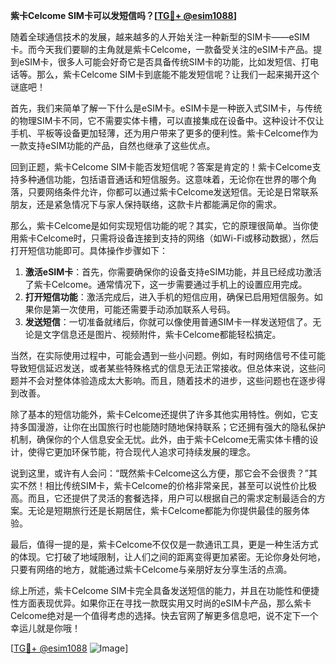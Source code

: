 **紫卡Celcome SIM卡可以发短信吗？[[TG💪+ @esim1088](https://t.me/s/esim1088)]**

随着全球通信技术的发展，越来越多的人开始关注一种新型的SIM卡——eSIM卡。而今天我们要聊的主角就是紫卡Celcome，一款备受关注的eSIM卡产品。提到eSIM卡，很多人可能会好奇它是否具备传统SIM卡的功能，比如发短信、打电话等。那么，紫卡Celcome SIM卡到底能不能发短信呢？让我们一起来揭开这个谜底吧！

首先，我们来简单了解一下什么是eSIM卡。eSIM卡是一种嵌入式SIM卡，与传统的物理SIM卡不同，它不需要实体卡槽，可以直接集成在设备中。这种设计不仅让手机、平板等设备更加轻薄，还为用户带来了更多的便利性。紫卡Celcome作为一款支持eSIM功能的产品，自然也继承了这些优点。

回到正题，紫卡Celcome SIM卡能否发短信呢？答案是肯定的！紫卡Celcome支持多种通信功能，包括语音通话和短信服务。这意味着，无论你在世界的哪个角落，只要网络条件允许，你都可以通过紫卡Celcome发送短信。无论是日常联系朋友，还是紧急情况下与家人保持联络，这款卡片都能满足你的需求。

那么，紫卡Celcome是如何实现短信功能的呢？其实，它的原理很简单。当你使用紫卡Celcome时，只需将设备连接到支持的网络（如Wi-Fi或移动数据），然后打开短信功能即可。具体操作步骤如下：

1. **激活eSIM卡**：首先，你需要确保你的设备支持eSIM功能，并且已经成功激活了紫卡Celcome。通常情况下，这一步需要通过手机上的设置应用完成。
2. **打开短信功能**：激活完成后，进入手机的短信应用，确保已启用短信服务。如果你是第一次使用，可能还需要手动添加联系人号码。
3. **发送短信**：一切准备就绪后，你就可以像使用普通SIM卡一样发送短信了。无论是文字信息还是图片、视频附件，紫卡Celcome都能轻松搞定。

当然，在实际使用过程中，可能会遇到一些小问题。例如，有时网络信号不佳可能导致短信延迟发送，或者某些特殊格式的信息无法正常接收。但总体来说，这些问题并不会对整体体验造成太大影响。而且，随着技术的进步，这些问题也在逐步得到改善。

除了基本的短信功能外，紫卡Celcome还提供了许多其他实用特性。例如，它支持多国漫游，让你在出国旅行时也能随时随地保持联系；它还拥有强大的隐私保护机制，确保你的个人信息安全无忧。此外，由于紫卡Celcome无需实体卡槽的设计，使得它更加环保节能，符合现代人追求可持续发展的理念。

说到这里，或许有人会问：“既然紫卡Celcome这么方便，那它会不会很贵？”其实不然！相比传统SIM卡，紫卡Celcome的价格非常亲民，甚至可以说性价比极高。而且，它还提供了灵活的套餐选择，用户可以根据自己的需求定制最适合的方案。无论是短期旅行还是长期居住，紫卡Celcome都能为你提供最佳的服务体验。

最后，值得一提的是，紫卡Celcome不仅仅是一款通讯工具，更是一种生活方式的体现。它打破了地域限制，让人们之间的距离变得更加紧密。无论你身处何地，只要有网络的地方，就能通过紫卡Celcome与亲朋好友分享生活的点滴。

综上所述，紫卡Celcome SIM卡完全具备发送短信的能力，并且在功能性和便捷性方面表现优异。如果你正在寻找一款既实用又时尚的eSIM卡产品，那么紫卡Celcome绝对是一个值得考虑的选择。快去官网了解更多信息吧，说不定下一个幸运儿就是你哦！

[[TG💪+ @esim1088](https://t.me/s/esim1088) ![Image](https://i.postimg.cc/4NQfJmqS/Snipaste-2025-05-13-00-14-12.png)]